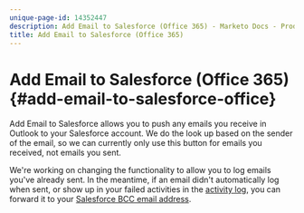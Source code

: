 ```yaml
---
unique-page-id: 14352447
description: Add Email to Salesforce (Office 365) - Marketo Docs - Product Documentation
title: Add Email to Salesforce (Office 365)
---
```


# Add Email to Salesforce (Office 365) {#add-email-to-salesforce-office}

Add Email to Salesforce allows you to push any emails you receive in Outlook to your Salesforce account. We do the look up based on the sender of the email, so we can currently only use this button for emails you received, not emails you sent.

We're working on changing the functionality to allow you to log emails you've already sent. In the meantime, if an email didn't automatically log when sent, or show up in your failed activities in the [activity log](http://docs.marketo.com/pages/assets/external-link.jspa), you can forward it to your [Salesforce BCC email address](http://docs.marketo.com/x/soLS).
